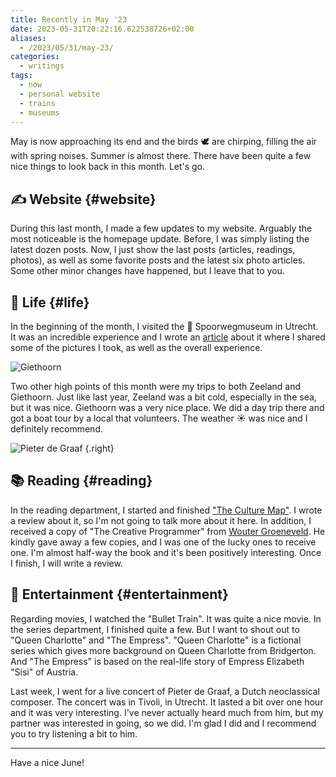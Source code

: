 ```yaml
---
title: Recently in May '23
date: 2023-05-31T20:22:16.622538726+02:00
aliases:
  - /2023/05/31/may-23/
categories:
  - writings
tags:
  - now
  - personal website
  - trains
  - museums
---
```


May is now approaching its end and the birds 🕊️ are chirping, filling the air
with spring noises. Summer is almost there. There have been quite a few nice things
to look back in this month. Let's go.

<!--more-->

## ✍️ Website {#website}

During this last month, I made a few updates to my website. Arguably the most
noticeable is the homepage update. Before, I was simply listing the latest
dozen posts. Now, I just show the last posts (articles, readings, photos),
as well as some favorite posts and the latest six photo articles. Some other
minor changes have happened, but I leave that to you.

## 🍄 Life {#life}

In the beginning of the month, I visited the 🚆 Spoorwegmuseum in Utrecht. It was
an incredible experience and I wrote an [article](/2023/05/06/visit-to-the-spoorwegmuseum/)
about it where I shared some of the pictures I took, as well as the overall experience.

![Giethoorn](image:2023-05-31-giethoorn)

Two other high points of this month were my trips to both Zeeland and Giethoorn.
Just like last year, Zeeland was a bit cold, especially in the sea, but it was nice.
Giethoorn was a very nice place. We did a day trip there and got a boat tour
by a local that volunteers. The weather ☀️ was nice and I definitely recommend.

![](image:2023-05-31-pieter-de-graaf "Pieter de Graaf")
{.right}

## 📚 Reading {#reading}

In the reading department, I started and finished ["The Culture Map"](/2023/05/21/the-culture-map/).
I wrote a review about it, so I'm not going to talk more about it here. In addition,
I received a copy of "The Creative Programmer" from [Wouter Groeneveld](https://brainbaking.com/).
He kindly gave away a few copies, and I was one of the lucky ones to receive one.
I'm almost half-way the book and it's been positively interesting. Once I finish,
I will write a review.

## 🍿 Entertainment {#entertainment}

Regarding movies, I watched the "Bullet Train". It was quite a nice movie. In the series
department, I finished quite a few. But I want to shout out to "Queen Charlotte" and
"The Empress". "Queen Charlotte" is a fictional series which gives more background on
Queen Charlotte from Bridgerton. And "The Empress" is based on the real-life story
of Empress Elizabeth "Sisi" of Austria.

Last week, I went for a live concert of Pieter de Graaf, a Dutch neoclassical composer.
The concert was in Tivoli, in Utrecht. It lasted a bit over one hour and it was very interesting.
I've never actually heard much from him, but my partner was interested in going, so we did.
I'm glad I did and I recommend you to try listening a bit to him.

<hr>

Have a nice June!
